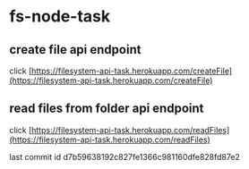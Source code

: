 # fs-node-task

## create file api endpoint

click [https://filesystem-api-task.herokuapp.com/createFile](https://filesystem-api-task.herokuapp.com/createFile)

## read files from folder api endpoint

click [https://filesystem-api-task.herokuapp.com/readFiles](https://filesystem-api-task.herokuapp.com/readFiles)

last commit id d7b59638192c827fe1366c981160dfe828fd87e2
